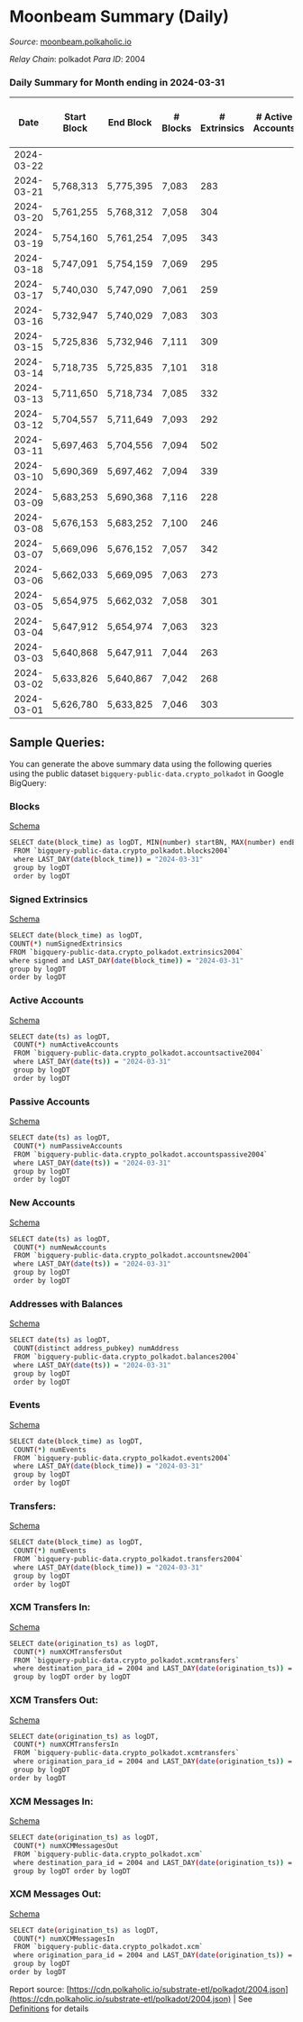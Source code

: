 # Moonbeam Summary (Daily)

_Source_: [moonbeam.polkaholic.io](https://moonbeam.polkaholic.io)

*Relay Chain*: polkadot
*Para ID*: 2004



### Daily Summary for Month ending in 2024-03-31


| Date    | Start Block | End Block | # Blocks | # Extrinsics | # Active Accounts | # Passive Accounts | # New Accounts | # Addresses | # Events  | # Transfers ($USD) | # XCM Transfers In ($USD) | # XCM Transfers Out ($USD) | # XCM In | # XCM Out | Issues |
|---------|-------------|-----------|----------|--------------|-------------------|--------------------|----------------|-------------|-----------|--------------------|---------------------------|----------------------------|----------|-----------|--------|
| 2024-03-22 |  |  |  |  |  |  |  |  |  |   |   |   |  |  |  |
| 2024-03-21 | 5,768,313 | 5,775,395 | 7,083 | 283 |  |  |  |  | 1,336,922 | 84,424 ($7,438,007.61) |   |   |  |  |  |
| 2024-03-20 | 5,761,255 | 5,768,312 | 7,058 | 304 |  |  |  | 1,987,897 | 1,110,384 | 47,086 ($8,232,776.62) |   |   |  |  |  |
| 2024-03-19 | 5,754,160 | 5,761,254 | 7,095 | 343 |  |  |  | 1,986,248 | 1,222,953 | 53,673 ($9,068,630.86) |   |   |  |  |  |
| 2024-03-18 | 5,747,091 | 5,754,159 | 7,069 | 295 |  |  |  | 1,984,676 | 1,324,926 | 52,129 ($8,276,469.14) |   |   |  |  |  |
| 2024-03-17 | 5,740,030 | 5,747,090 | 7,061 | 259 |  |  |  | 1,983,143 | 1,769,292 | 110,963 ($10,483,640.22) |   |   |  |  |  |
| 2024-03-16 | 5,732,947 | 5,740,029 | 7,083 | 303 |  |  |  | 1,981,614 | 1,222,406 | 51,263 ($11,054,367.56) |   |   |  |  |  |
| 2024-03-15 | 5,725,836 | 5,732,946 | 7,111 | 309 |  |  |  | 1,980,206 | 1,263,482 | 60,198 ($8,909,005.00) |   |   |  |  |  |
| 2024-03-14 | 5,718,735 | 5,725,835 | 7,101 | 318 |  |  |  | 1,978,460 | 1,246,317 | 52,771 ($16,834,669.33) |   |   |  |  |  |
| 2024-03-13 | 5,711,650 | 5,718,734 | 7,085 | 332 |  |  |  | 1,976,766 | 1,344,134 | 56,823 ($18,552,909.07) |   |   |  |  |  |
| 2024-03-12 | 5,704,557 | 5,711,649 | 7,093 | 292 |  |  |  | 1,973,970 | 1,619,808 | 97,221 ($17,530,580.13) |   |   |  |  |  |
| 2024-03-11 | 5,697,463 | 5,704,556 | 7,094 | 502 |  |  |  | 1,972,187 | 1,447,622 | 75,714 ($39,875,429.56) |   |   |  |  |  |
| 2024-03-10 | 5,690,369 | 5,697,462 | 7,094 | 339 |  |  |  | 1,970,215 | 1,307,755 | 61,311 ($13,283,000.83) |   |   |  |  |  |
| 2024-03-09 | 5,683,253 | 5,690,368 | 7,116 | 228 |  |  |  | 1,967,799 | 1,150,014 | 53,820 ($6,091,252.94) |   |   |  |  |  |
| 2024-03-08 | 5,676,153 | 5,683,252 | 7,100 | 246 |  |  |  | 1,965,098 | 1,242,788 | 52,938 ($13,939,260.41) |   |   |  |  |  |
| 2024-03-07 | 5,669,096 | 5,676,152 | 7,057 | 342 |  |  |  | 1,963,309 | 1,336,214 | 59,088 ($9,828,199.92) |   |   |  |  |  |
| 2024-03-06 | 5,662,033 | 5,669,095 | 7,063 | 273 |  |  |  | 1,960,931 | 1,258,971 | 64,283 ($10,954,448.07) |   |   |  |  |  |
| 2024-03-05 | 5,654,975 | 5,662,032 | 7,058 | 301 |  |  |  | 1,958,347 | 1,357,425 | 68,462 ($13,695,648.55) |   |   |  |  |  |
| 2024-03-04 | 5,647,912 | 5,654,974 | 7,063 | 323 |  |  |  | 1,956,454 | 1,217,244 | 63,614 ($8,334,942.93) |   |   |  |  |  |
| 2024-03-03 | 5,640,868 | 5,647,911 | 7,044 | 263 |  |  |  | 1,954,402 | 1,388,111 | 71,105 ($6,238,558.87) |   |   |  |  |  |
| 2024-03-02 | 5,633,826 | 5,640,867 | 7,042 | 268 |  |  |  | 1,950,783 | 1,335,771 | 62,112 ($4,506,259.22) |   |   |  |  |  |
| 2024-03-01 | 5,626,780 | 5,633,825 | 7,046 | 303 |  |  |  | 1,947,431 | 1,163,270 | 50,990 ($10,753,226.39) |   |   |  |  |  |

## Sample Queries:
You can generate the above summary data using the following queries using the public dataset `bigquery-public-data.crypto_polkadot` in Google BigQuery:


### Blocks 

[Schema](https://github.com/colorfulnotion/substrate-etl/blob/main/schema/blocks.json)

```bash
SELECT date(block_time) as logDT, MIN(number) startBN, MAX(number) endBN, COUNT(*) numBlocks 
 FROM `bigquery-public-data.crypto_polkadot.blocks2004`  
 where LAST_DAY(date(block_time)) = "2024-03-31" 
 group by logDT 
 order by logDT
```

### Signed Extrinsics 

[Schema](https://github.com/colorfulnotion/substrate-etl/blob/main/schema/extrinsics.json)

```bash
SELECT date(block_time) as logDT, 
COUNT(*) numSignedExtrinsics 
FROM `bigquery-public-data.crypto_polkadot.extrinsics2004`  
where signed and LAST_DAY(date(block_time)) = "2024-03-31" 
group by logDT 
order by logDT
```

### Active Accounts 

[Schema](https://github.com/colorfulnotion/substrate-etl/blob/main/schema/accountsactive.json)

```bash
SELECT date(ts) as logDT, 
 COUNT(*) numActiveAccounts 
 FROM `bigquery-public-data.crypto_polkadot.accountsactive2004` 
 where LAST_DAY(date(ts)) = "2024-03-31" 
 group by logDT 
 order by logDT
```

### Passive Accounts 

[Schema](https://github.com/colorfulnotion/substrate-etl/blob/main/schema/accountspassive.json)

```bash
SELECT date(ts) as logDT, 
 COUNT(*) numPassiveAccounts 
 FROM `bigquery-public-data.crypto_polkadot.accountspassive2004` 
 where LAST_DAY(date(ts)) = "2024-03-31" 
 group by logDT 
 order by logDT
```

### New Accounts 

[Schema](https://github.com/colorfulnotion/substrate-etl/blob/main/schema/accountsnew.json)

```bash
SELECT date(ts) as logDT, 
 COUNT(*) numNewAccounts 
 FROM `bigquery-public-data.crypto_polkadot.accountsnew2004` 
 where LAST_DAY(date(ts)) = "2024-03-31" 
 group by logDT
 order by logDT
```

### Addresses with Balances 

[Schema](https://github.com/colorfulnotion/substrate-etl/blob/main/schema/balances.json)

```bash
SELECT date(ts) as logDT,
 COUNT(distinct address_pubkey) numAddress 
 FROM `bigquery-public-data.crypto_polkadot.balances2004` 
 where LAST_DAY(date(ts)) = "2024-03-31" 
 group by logDT 
 order by logDT
```

### Events 

[Schema](https://github.com/colorfulnotion/substrate-etl/blob/main/schema/events.json)

```bash
SELECT date(block_time) as logDT, 
 COUNT(*) numEvents 
 FROM `bigquery-public-data.crypto_polkadot.events2004` 
 where LAST_DAY(date(block_time)) = "2024-03-31" 
 group by logDT 
 order by logDT
```

### Transfers:

[Schema](https://github.com/colorfulnotion/substrate-etl/blob/main/schema/transfers.json)

```bash
SELECT date(block_time) as logDT, 
 COUNT(*) numEvents 
 FROM `bigquery-public-data.crypto_polkadot.transfers2004` 
 where LAST_DAY(date(block_time)) = "2024-03-31" 
 group by logDT 
 order by logDT
```

### XCM Transfers In: 

[Schema](https://github.com/colorfulnotion/substrate-etl/blob/main/schema/xcmtransfers.json)

```bash
SELECT date(origination_ts) as logDT, 
 COUNT(*) numXCMTransfersOut 
 FROM `bigquery-public-data.crypto_polkadot.xcmtransfers` 
 where destination_para_id = 2004 and LAST_DAY(date(origination_ts)) = "2024-03-31" 
 group by logDT order by logDT
```

### XCM Transfers Out: 

[Schema](https://github.com/colorfulnotion/substrate-etl/blob/main/schema/xcmtransfers.json)

```bash
SELECT date(origination_ts) as logDT, 
 COUNT(*) numXCMTransfersIn 
 FROM `bigquery-public-data.crypto_polkadot.xcmtransfers` 
 where origination_para_id = 2004 and LAST_DAY(date(origination_ts)) = "2024-03-31" 
 group by logDT 
order by logDT
```

### XCM Messages In: 

[Schema](https://github.com/colorfulnotion/substrate-etl/blob/main/schema/xcm.json)

```bash
SELECT date(origination_ts) as logDT, 
 COUNT(*) numXCMMessagesOut 
 FROM `bigquery-public-data.crypto_polkadot.xcm` 
 where destination_para_id = 2004 and LAST_DAY(date(origination_ts)) = "2024-03-31" 
 group by logDT order by logDT
```

### XCM Messages Out: 

[Schema](https://github.com/colorfulnotion/substrate-etl/blob/main/schema/xcm.json)

```bash
SELECT date(origination_ts) as logDT, 
 COUNT(*) numXCMMessagesIn 
 FROM `bigquery-public-data.crypto_polkadot.xcm` 
 where origination_para_id = 2004 and LAST_DAY(date(origination_ts)) = "2024-03-31" 
 group by logDT 
order by logDT
```


Report source: [https://cdn.polkaholic.io/substrate-etl/polkadot/2004.json](https://cdn.polkaholic.io/substrate-etl/polkadot/2004.json) | See [Definitions](/DEFINITIONS.md) for details

